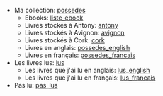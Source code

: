 - Ma collection: [possedes](possedes.md)
    - Ebooks: [liste\_ebook](liste_ebook.md)
    - Livres stockés à Antony: [antony](antony.md)
    - Livres stockés à Avignon: [avignon](avignon.md)
    - Livres stockés à Cork: [cork](cork.md)
    - Livres en anglais: [possedes\_english](possedes_english.md)
    - Livres en français: [possedes\_francais](possedes_francais.md)
- Les livres lus: [lus](lus.md)
    - Les livres que j'ai lu en anglais: [lus\_english](lus_english.md)
    - Les livres que j'ai lu en français: [lus\_francais](lus_francais.md)
- Pas lu: [pas\_lus](pas_lus.md)
